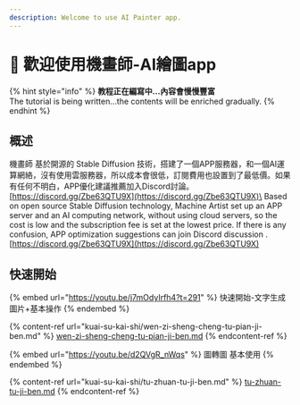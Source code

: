 ```yaml
---
description: Welcome to use AI Painter app.
---
```


# 👋 歡迎使用機畫師-AI繪圖app

{% hint style="info" %}
**教程正在編寫中...內容會慢慢豐富** \
The tutorial is being written...the contents will be enriched gradually.
{% endhint %}

## 概述

機畫師 基於開源的 Stable Diffusion 技術，搭建了一個APP服務器，和一個AI運算網絡，沒有使用雲服務器，所以成本會很低，訂閱費用也設置到了最低價。如果有任何不明白，APP優化建議推薦加入Discord討論。[https://discord.gg/Zbe63QTU9X](https://discord.gg/Zbe63QTU9X)\
Based on open source Stable Diffusion technology, Machine Artist set up an APP server and an AI computing network, without using cloud servers, so the cost is low and the subscription fee is set at the lowest price. If there is any confusion, APP optimization suggestions can join Discord discussion . [https://discord.gg/Zbe63QTU9X](https://discord.gg/Zbe63QTU9X)

## 快速開始

{% embed url="https://youtu.be/j7mOdyIrfh4?t=291" %}
快速開始-文字生成圖片+基本操作
{% endembed %}

{% content-ref url="kuai-su-kai-shi/wen-zi-sheng-cheng-tu-pian-ji-ben.md" %}
[wen-zi-sheng-cheng-tu-pian-ji-ben.md](kuai-su-kai-shi/wen-zi-sheng-cheng-tu-pian-ji-ben.md)
{% endcontent-ref %}

{% embed url="https://youtu.be/d2QVgR_nWqs" %}
圖轉圖 基本使用
{% endembed %}

{% content-ref url="kuai-su-kai-shi/tu-zhuan-tu-ji-ben.md" %}
[tu-zhuan-tu-ji-ben.md](kuai-su-kai-shi/tu-zhuan-tu-ji-ben.md)
{% endcontent-ref %}
